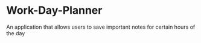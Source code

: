 # Work-Day-Planner
An application that allows users to save important notes for certain hours of the day
